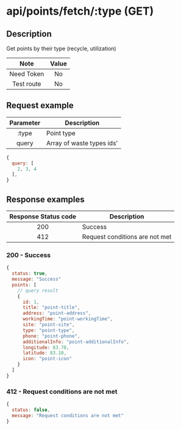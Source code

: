 # api/points/fetch/:type (GET)

## Description

Get points by their type (recycle, utilization)

|    Note    | Value |
| :--------: | :---: |
| Need Token |  No   |
| Test route |  No   |

## Request example

| Parameter | Description               |
| :-------: | ------------------------- |
|   :type   | Point type                |
|   query   | Array of waste types ids' |

```js
{
  query: [
    2, 3, 4
  ],
}
```

## Response examples

| Response Status code | Description                    |
| :------------------: | ------------------------------ |
|         200          | Success                        |
|         412          | Request conditions are not met |

### 200 - Success

```js
{
  status: true,
  message: "Success"
  points: [
    // query result
    {
      id: 1,
      title: "point-title",
      address: "point-address",
      workingTime: "point-workingTime",
      site: "point-site",
      type: "point-type",
      phone: "point-phone",
      additionalInfo: "point-additionalInfo",
      longitude: 83.70,
      latitude: 83.10,
      icon: "point-icon"
    }
  ]
}
```

### 412 - Request conditions are not met

```js
{
  status: false,
  message: "Request conditions are not met"
}
```
